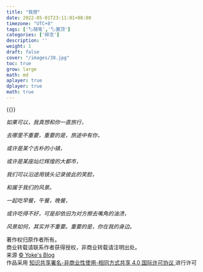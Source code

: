 ```yaml
---
title: "我想"
date: 2022-05-01T23:11:01+08:00
timezone: "UTC+8"
tags: ['🏷️随笔','🏷️置顶']
categories: ['碎念']
description: ''
weight: 1
draft: false
cover: "/images/38.jpg"
toc: true
grow: large
math: md
aplayer: true
dplayer: true
math: true
---
```

{{<aplayer url="https://www.onlo.me/d/bolg/music/%E6%80%9C%E6%A2%A6Snow_X%20-%20%E6%89%80%E5%BF%B5%E7%9A%86%E6%98%9F%E6%B2%B3%20(%E7%BA%AF%E9%9F%B3%E4%B9%90).flac"
        name="所念皆星河"
        artist="怜梦Snow_X -"
        cover="https://www.onlo.me/d/bolg/img/36.jpg"
        lrc=" "
        lrcType="3">}}

*如果可以，我真想和你一直旅行，*

*去哪里不重要，重要的是，旅途中有你，*

*或许是某个古朴的小镇，*

*或许是某座灿烂辉煌的大都市，*

*我们可以沿途用镜头记录彼此的笑脸，*

*和属于我们的风景。*

*一起吃早餐，午餐，晚餐，*

*或许吃得不好，可是却依旧为对方擦去嘴角的油渍，*

*风景如何，其实并不重要。重要的是，你在我的身边。*


<div>
<div> 著作权归原作者所有。</div>
<div> 商业转载请联系作者获得授权，非商业转载请注明出处。</div>    
<div>来源 <a target="_blank" href="www.yoke.ink"> © Yoke's Blog </a></div>  
 <div class="copyright-text">作品采用 <a class="text-decoration-none" target="_blank" href="https://creativecommons.org/licenses/by/4.0/deed.zh">
 知识共享署名-非商业性使用-相同方式共享 4.0 国际许可协议 </a>进行许可 </div></div>